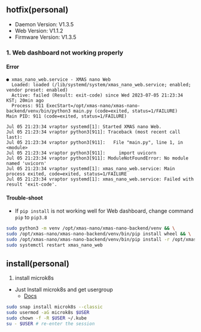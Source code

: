 ## hotfix(personal)

- Daemon Version: V1.3.5
- Web Version: V1.1.2
- Firmware Version: V1.3.5

### 1. Web dashboard not working properly

#### Error

```shell
● xmas_nano_web.service - XMAS nano Web
  Loaded: loaded (/lib/systemd/system/xmas_nano_web.service; enabled; vendor preset: enabled)
  Active: failed (Result: exit-code) since Wed 2023-07-05 21:23:34 KST; 20min ago
  Process: 911 ExecStart=/opt/xmas-nano/xmas-nano-backend/venv/bin/python3 main.py (code=exited, status=1/FAILURE)
Main PID: 911 (code=exited, status=1/FAILURE)

Jul 05 21:23:34 vraptor systemd[1]: Started XMAS nano Web.
Jul 05 21:23:34 vraptor python3[911]: Traceback (most recent call last):
Jul 05 21:23:34 vraptor python3[911]:   File "main.py", line 1, in <module>
Jul 05 21:23:34 vraptor python3[911]:     import uvicorn
Jul 05 21:23:34 vraptor python3[911]: ModuleNotFoundError: No module named 'uvicorn'
Jul 05 21:23:34 vraptor systemd[1]: xmas_nano_web.service: Main process exited, code=exited, status=1/FAILURE
Jul 05 21:23:34 vraptor systemd[1]: xmas_nano_web.service: Failed with result 'exit-code'.
```

#### Trouble-shoot

- If `pip install` is not working well for Web dashboard, change command `pip` to `pip3.8`  

```bash
sudo python3 -m venv /opt/xmas-nano/xmas-nano-backend/venv && \
sudo /opt/xmas-nano/xmas-nano-backend/venv/bin/pip install wheel && \
sudo /opt/xmas-nano/xmas-nano-backend/venv/bin/pip install -r /opt/xmas-nano/xmas-nano-backend/requirements.txt
sudo systemctl restart xmas_nano_web
```

## install(personal)

1. install microk8s

- Just Install microk8s and get usergroup
  - [Docs](https://microk8s.io/docs/getting-started)

```bash
sudo snap install microk8s --classic
sudo usermod -aG microk8s $USER
sudo chown -f -R $USER ~/.kube
su - $USER # re-enter the session
```
